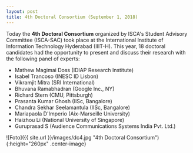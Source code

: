 ```yaml
---
layout: post
title: 4th Doctoral Consortium (September 1, 2018)
---
```


Today the <strong>4th Doctoral Consortium</strong> organized by ISCA's Student Advisory Committee (ISCA-SAC) took place at the International Institute of Information Technology Hyderabad (IIIT-H). This year, 18 doctoral candidates had the opportunity to present and discuss their research with the following panel of experts:

<ul>
    <li>Mathew Magimai Doss (IDIAP Research Institute)</li>
    <li>Isabel Trancoso (INESC ID Lisbon)</li>
    <li>Vikramjit Mitra (SRI International)</li>
    <li>Bhuvana Ramabhadran (Google Inc., NY)</li>
    <li>Richard Stern (CMU, Pittsburgh)</li>
    <li>Prasanta Kumar Ghosh (IISc, Bangalore)</li>
    <li>Chandra Sekhar Seelamantula (IISc, Bangalore)</li>
    <li>Mariapaola D'Imperio (Aix-Marseille University)</li>
    <li>Haizhou Li (National University of Singapore)</li>
    <li>Guruprasad S (Audience Communications Systems India Pvt. Ltd.)</li>
</ul>

![Foto]({{ site.url }}/images/dc4.jpg "4th Doctoral Consortium"){:height="260px" .center-image}
